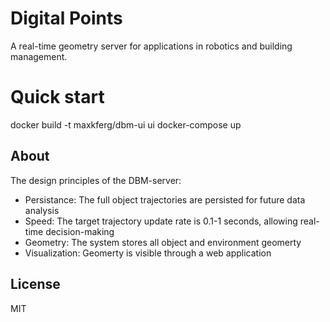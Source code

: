 # Digital Points
A real-time geometry server for applications in robotics and building management.

# Quick start
docker build -t maxkferg/dbm-ui ui
docker-compose up

## About
The design principles of the DBM-server:
* Persistance: The full object trajectories are persisted for future data analysis
* Speed: The target trajectory update rate is 0.1-1 seconds, allowing real-time decision-making
* Geometry: The system stores all object and environment geomerty
* Visualization: Geomerty is visible through a web application

## License
MIT
